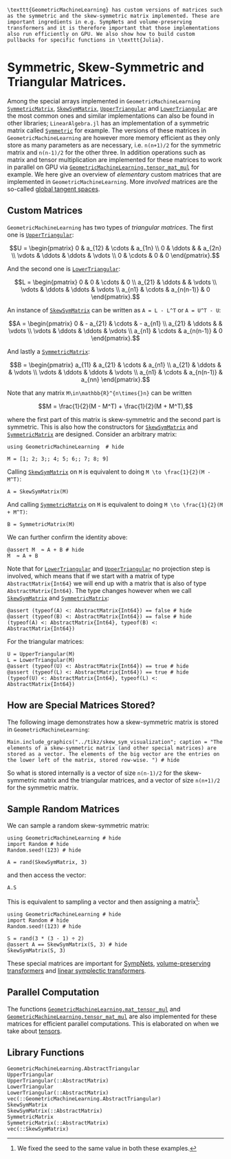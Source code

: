 ```@raw latex
\texttt{GeometricMachineLearning} has custom versions of matrices such as the symmetric and the skew-symmetric matrix implemented. These are important ingredients in e.g. SympNets and volume-preserving transformers and it is therefore important that those implementations also run efficiently on GPU. We also show how to build custom pullbacks for specific functions in \texttt{Julia}.
```

# Symmetric, Skew-Symmetric and Triangular Matrices.

Among the special arrays implemented in `GeometricMachineLearning` [`SymmetricMatrix`](@ref), [`SkewSymMatrix`](@ref), [`UpperTriangular`](@ref) and [`LowerTriangular`](@ref) are the most common ones and similar implementations can also be found in other libraries; `LinearAlgebra.jl` has an implementation of a symmetric matrix called [`Symmetric`](https://docs.julialang.org/en/v1/stdlib/LinearAlgebra/#LinearAlgebra.Symmetric) for example. The versions of these matrices in `GeometricMachineLearning` are however more memory efficient as they only store as many parameters as are necessary, i.e. ``n(n+1)/2`` for the symmetric matrix and ``n(n-1)/2`` for the other three. In addition operations such as matrix and tensor multiplication are implemented for these matrices to work in parallel on GPU via [`GeometricMachineLearning.tensor_mat_mul`](@ref) for example. We here give an overview of *elementary* custom matrices that are implemented in `GeometricMachineLearning`. More *involved* matrices are the so-called [global tangent spaces](@ref "Global Tangent Spaces").

## Custom Matrices

`GeometricMachineLearning` has two types of *triangular matrices*. The first one is [`UpperTriangular`](@ref):

```math 
U = \begin{pmatrix}
     0 & a_{12} & \cdots & a_{1n}      \\
     0 & \ddots &        & a_{2n} \\
     \vdots & \ddots & \ddots & \vdots \\
     0 & \cdots & 0      & 0 
\end{pmatrix}.
```

And the second one is [`LowerTriangular`](@ref):

```math 
L = \begin{pmatrix}
     0 & 0 & \cdots & 0      \\
     a_{21} & \ddots &        & \vdots \\
     \vdots & \ddots & \ddots & \vdots \\
     a_{n1} & \cdots & a_{n(n-1)}      & 0 
\end{pmatrix}.
```

An instance of [`SkewSymMatrix`](@ref) can be written as ``A = L - L^T`` or ``A = U^T - U``:

```math 
A = \begin{pmatrix}
     0 & - a_{21} & \cdots & - a_{n1}     \\
     a_{21} & \ddots &        & \vdots \\
     \vdots & \ddots & \ddots & \vdots \\
     a_{n1} & \cdots & a_{n(n-1)}      & 0 
\end{pmatrix}.
```

And lastly a [`SymmetricMatrix`](@ref):

```math 
B = \begin{pmatrix}
     a_{11} & a_{21} & \cdots & a_{n1}      \\
     a_{21} & \ddots &        & \vdots \\
     \vdots & \ddots & \ddots & \vdots \\
     a_{n1} & \cdots & a_{n(n-1)}      & a_{nn}
\end{pmatrix}.
```

Note that any matrix ``M\in\mathbb{R}^{n\times{}n}`` can be written

```math
M = \frac{1}{2}(M - M^T) + \frac{1}{2}(M + M^T),
```
where the first part of this matrix is skew-symmetric and the second part is symmetric. This is also how the constructors for [`SkewSymMatrix`](@ref) and [`SymmetricMatrix`](@ref) are designed. Consider an arbitrary matrix:

```@example sym_skew_sym_example
using GeometricMachineLearning  # hide

M = [1; 2; 3;; 4; 5; 6;; 7; 8; 9]
```

Calling [`SkewSymMatrix`](@ref) on ``M`` is equivalent to doing ``M \to \frac{1}{2}(M - M^T)``:

```@example sym_skew_sym_example
A = SkewSymMatrix(M)
```

And calling [`SymmetricMatrix`](@ref) on ``M`` is equivalent to doing ``M \to \frac{1}{2}(M + M^T)``:

```@example sym_skew_sym_example
B = SymmetricMatrix(M)
```

We can further confirm the identity above:

```@example sym_skew_sym_example
@assert M  ≈ A + B # hide
M  ≈ A + B
```

Note that for [`LowerTriangular`](@ref) and [`UpperTriangular`](@ref) no projection step is involved, which means that if we start with a matrix of type `AbstractMatrix{Int64}` we will end up with a matrix that is also of type `AbstractMatrix{Int64}`. The type changes however when we call [`SkewSymMatrix`](@ref) and [`SymmetricMatrix`](@ref):

```@example sym_skew_sym_example
@assert (typeof(A) <: AbstractMatrix{Int64}) == false # hide
@assert (typeof(B) <: AbstractMatrix{Int64}) == false # hide
(typeof(A) <: AbstractMatrix{Int64}, typeof(B) <: AbstractMatrix{Int64})
```

For the triangular matrices:

```@example sym_skew_sym_example
U = UpperTriangular(M)
L = LowerTriangular(M)
@assert (typeof(U) <: AbstractMatrix{Int64}) == true # hide
@assert (typeof(L) <: AbstractMatrix{Int64}) == true # hide
(typeof(U) <: AbstractMatrix{Int64}, typeof(L) <: AbstractMatrix{Int64})
```

## How are Special Matrices Stored?

The following image demonstrates how a skew-symmetric matrix is stored in `GeometricMachineLearning`:

```@example 
Main.include_graphics("../tikz/skew_sym_visualization"; caption = "The elements of a skew-symmetric matrix (and other special matrices) are stored as a vector. The elements of the big vector are the entries on the lower left of the matrix, stored row-wise. ") # hide
```

So what is stored internally is a vector of size ``n(n-1)/2`` for the skew-symmetric matrix and the triangular matrices, and a vector of size ``n(n+1)/2`` for the symmetric matrix. 

## Sample Random Matrices

We can sample a random skew-symmetric matrix: 

```@example skew_sym
using GeometricMachineLearning # hide
import Random # hide
Random.seed!(123) # hide

A = rand(SkewSymMatrix, 3)
```

and then access the vector:

```@example skew_sym
A.S 
```

This is equivalent to sampling a vector and then assigning a matrix[^1]:

[^1]: We fixed the seed to the same value in both these examples.

```@example skew_sym
using GeometricMachineLearning # hide
import Random # hide
Random.seed!(123) # hide

S = rand(3 * (3 - 1) ÷ 2)
@assert A == SkewSymMatrix(S, 3) # hide
SkewSymMatrix(S, 3)
```

These special matrices are important for [SympNets](@ref "SympNet Architecture"), [volume-preserving transformers](@ref "Volume-Preserving Transformer") and [linear symplectic transformers](@ref "Linear Symplectic Transformer").

## Parallel Computation

The functions [`GeometricMachineLearning.mat_tensor_mul`](@ref) and [`GeometricMachineLearning.tensor_mat_mul`](@ref) are also implemented for these matrices for efficient parallel computations. This is elaborated on when we take about [tensors](@ref "Tensors in `GeometricMachineLearning`").

## Library Functions

```@docs
GeometricMachineLearning.AbstractTriangular
UpperTriangular
UpperTriangular(::AbstractMatrix)
LowerTriangular
LowerTriangular(::AbstractMatrix)
vec(::GeometricMachineLearning.AbstractTriangular)
SkewSymMatrix
SkewSymMatrix(::AbstractMatrix)
SymmetricMatrix
SymmetricMatrix(::AbstractMatrix)
vec(::SkewSymMatrix)
```